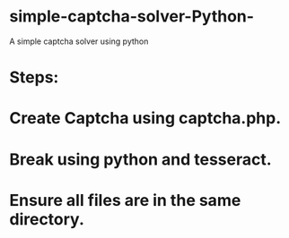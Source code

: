 # simple-captcha-solver-Python-
A simple captcha solver using python

# Steps:
# Create Captcha using captcha.php.
# Break using python and tesseract.
# Ensure all files are in the same directory.
